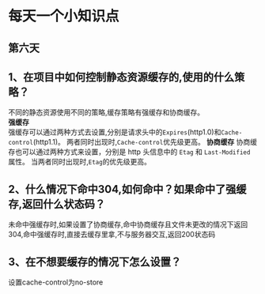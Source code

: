# 每天一个小知识点
## 第六天
## 1、在项目中如何控制静态资源缓存的,使用的什么策略？
不同的静态资源使用不同的策略,缓存策略有强缓存和协商缓存。  
**强缓存**  
强缓存可以通过两种方式去设置,分别是请求头中的`Expires`(http1.0)和`Cache-control`(http1.1)。
两者同时出现时,`Cache-control`优先级更高。 
**协商缓存**
协商缓存也可以通过两种方式来设置，分别是 http 头信息中的 `Etag` 和 `Last-Modified` 属性。
当两者同时出现时,`Etag`的优先级更高。
## 2、什么情况下命中304,如何命中？如果命中了强缓存,返回什么状态码？
未命中强缓存时,如果设置了协商缓存,命中协商缓存且文件未更改的情况下返回304,命中强缓存时,直接去缓存里拿,不与服务器交互,返回200状态码
## 3、在不想要缓存的情况下怎么设置？
设置cache-control为no-store